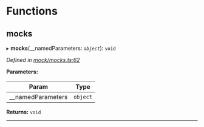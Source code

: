 

# Functions

<a id="mocks"></a>

##  mocks

▸ **mocks**(__namedParameters: *`object`*): `void`

*Defined in [mock/mocks.ts:62](https://github.com/polkadot-js/api/blob/6d3de59/packages/rpc-provider/src/mock/mocks.ts#L62)*

**Parameters:**

| Param | Type |
| ------ | ------ |
| __namedParameters | `object` |

**Returns:** `void`

___

